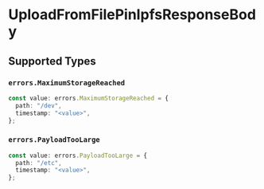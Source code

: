 # UploadFromFilePinIpfsResponseBody


## Supported Types

### `errors.MaximumStorageReached`

```typescript
const value: errors.MaximumStorageReached = {
  path: "/dev",
  timestamp: "<value>",
};
```

### `errors.PayloadTooLarge`

```typescript
const value: errors.PayloadTooLarge = {
  path: "/etc",
  timestamp: "<value>",
};
```

